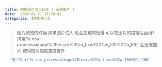 ```yaml
---
title: 前端图片显示优化 ( 压缩图片 )
date:  2022-01-21 11:50:42
categories: [性能优化]
---
```


>图片预览的时候 如果图片过大 就会加载的很慢
可以在图片的路径后面用?拼接?x-oss-process=image%2Fresize%2Cm_fixed%2Cw_100%2Ch_100' 会压缩图片 使得图片加载速度提升

```javascript
  `图片的url?x-oss-process=image%2Fresize%2Cm_fixed%2Cw_100%2Ch_100'
```
